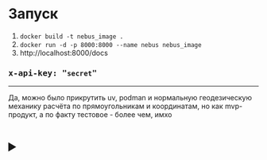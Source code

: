 # Запуск

1) `docker build -t nebus_image .`
2) `docker run -d -p 8000:8000 --name nebus nebus_image`
3) http://localhost:8000/docs

<h3><samp>x-api-key: "<code>secret</code>"</samp></h3>

---
Да, можно было прикрутить uv, podman и нормальную геодезическую механику расчёта по прямоугольникам и координатам, но как mvp-продукт, а по факту тестовое - более чем, имхо

<h1><details><summary>&nbsp;</summary>
<img width=500 src="https://github.com/user-attachments/assets/c733cd58-85fe-472e-96b8-199e339551ea">
</details></h1>
